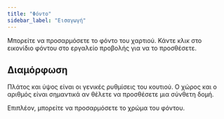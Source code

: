 ```yaml
---
title: "Φόντο"
sidebar_label: "Εισαγωγή"
---
```



Μπορείτε να προσαρμόσετε το φόντο του χαρτιού. Κάντε κλικ στο εικονίδιο φόντου στο εργαλείο προβολής για να το προσθέσετε.

## Διαμόρφωση

Πλάτος και ύψος είναι οι γενικές ρυθμίσεις του κουτιού. Ο χώρος και ο αριθμός είναι σημαντικά αν θέλετε να προσθέσετε μια σύνθετη δομή.

Επιπλέον, μπορείτε να προσαρμόσετε το χρώμα του φόντου.
